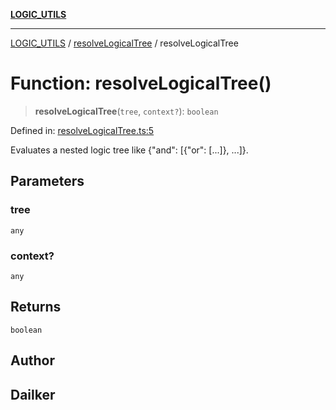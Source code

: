 [**LOGIC_UTILS**](../../README.md)

***

[LOGIC_UTILS](../../README.md) / [resolveLogicalTree](../README.md) / resolveLogicalTree

# Function: resolveLogicalTree()

> **resolveLogicalTree**(`tree`, `context?`): `boolean`

Defined in: [resolveLogicalTree.ts:5](https://github.com/dailker/everyutil/blob/febb9ddd747c27fb11272f2ad88aedb1ae4d7cba/src/logic/resolveLogicalTree.ts#L5)

Evaluates a nested logic tree like {"and": [{"or": [...]}, ...]}.

## Parameters

### tree

`any`

### context?

`any`

## Returns

`boolean`

## Author

## Dailker
